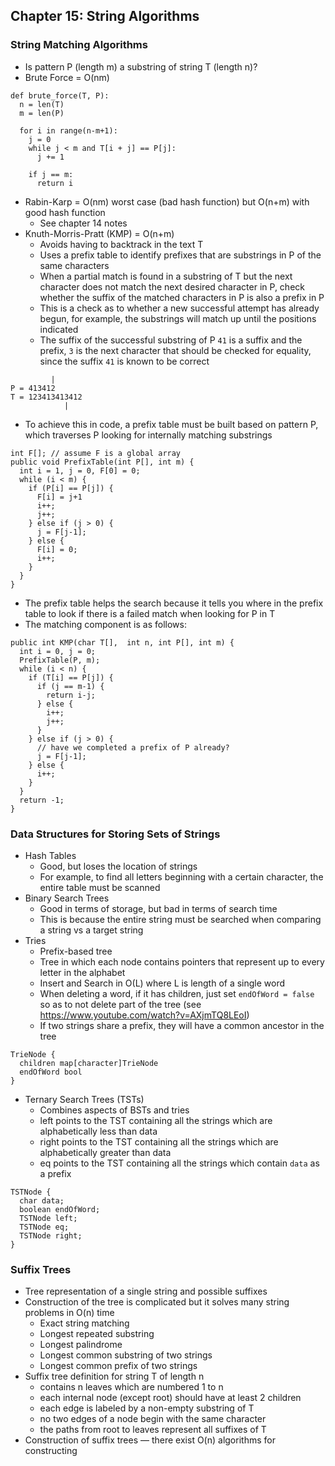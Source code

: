 ## Chapter 15: String Algorithms

### String Matching Algorithms
* Is pattern P (length m) a substring of string T (length n)?
* Brute Force = O(nm)
```
def brute_force(T, P):
  n = len(T)
  m = len(P)

  for i in range(n-m+1):
    j = 0
    while j < m and T[i + j] == P[j]:
      j += 1

    if j == m:
      return i
```
* Rabin-Karp = O(nm) worst case (bad hash function) but O(n+m) with good hash function
  * See chapter 14 notes
* Knuth-Morris-Pratt (KMP) = O(n+m)
  * Avoids having to backtrack in the text T
  * Uses a prefix table to identify prefixes that are substrings in P of the same characters
  * When a partial match is found in a substring of T but the next character does not match the next desired character in P, check whether the suffix of the matched characters in P is also a prefix in P
  * This is a check as to whether a new successful attempt has already begun, for example, the substrings will match up until the positions indicated
  * The suffix of the successful substring of P `41` is a suffix and the prefix, `3` is the next character that should be checked for equality, since the suffix `41` is known to be correct
```
         |
P = 413412
T = 123413413412
            |

```
  * To achieve this in code, a prefix table must be built based on pattern P, which traverses P looking for internally matching substrings
```
int F[]; // assume F is a global array
public void PrefixTable(int P[], int m) {
  int i = 1, j = 0, F[0] = 0;
  while (i < m) {
    if (P[i] == P[j]) {
      F[i] = j+1
      i++;
      j++;
    } else if (j > 0) {
      j = F[j-1];
    } else {
      F[i] = 0;
      i++;
    }
  }
}
```
  * The prefix table helps the search because it tells you where in the prefix table to look if there is a failed match when looking for P in T
  * The matching component is as follows:
```
public int KMP(char T[],  int n, int P[], int m) {
  int i = 0, j = 0;
  PrefixTable(P, m);
  while (i < n) {
    if (T[i] == P[j]) {
      if (j == m-1) {
        return i-j;
      } else {
        i++;
        j++;
      }
    } else if (j > 0) {
      // have we completed a prefix of P already?
      j = F[j-1];
    } else {
      i++;
    }
  }
  return -1;
}
```

### Data Structures for Storing Sets of Strings
* Hash Tables
  * Good, but loses the location of strings
  * For example, to find all letters beginning with a certain character, the entire table must be scanned
* Binary Search Trees
  * Good in terms of storage, but bad in terms of search time
  * This is because the entire string must be searched when comparing a string vs a target string
* Tries
  * Prefix-based tree
  * Tree in which each node contains pointers that represent up to every letter in the alphabet
  * Insert and Search in O(L) where L is length of a single word
  * When deleting a word, if it has children, just set `endOfWord = false` so as to not delete part of the tree (see https://www.youtube.com/watch?v=AXjmTQ8LEoI)
  * If two strings share a prefix, they will have a common ancestor in the tree
```
TrieNode {
  children map[character]TrieNode
  endOfWord bool
}
```
* Ternary Search Trees (TSTs)
  * Combines aspects of BSTs and tries
  * left points to the TST containing all the strings which are alphabetically less than data
  * right points to the TST containing all the strings which are alphabetically greater than data
  * eq points to the TST containing all the strings which contain `data` as a prefix
```
TSTNode {
  char data;
  boolean endOfWord;
  TSTNode left;
  TSTNode eq;
  TSTNode right;
}
```

### Suffix Trees
* Tree representation of a single string and possible suffixes
* Construction of the tree is complicated but it solves many string problems in O(n) time
  * Exact string matching
  * Longest repeated substring
  * Longest palindrome
  * Longest common substring of two strings
  * Longest common prefix of two strings
* Suffix tree definition for string T of length n
  * contains n leaves which are numbered 1 to n
  * each internal node (except root) should have at least 2 children
  * each edge is labeled by a non-empty substring of T
  * no two edges of a node begin with the same character
  * the paths from root to leaves represent all suffixes of T
* Construction of suffix trees — there exist O(n) algorithms for constructing
